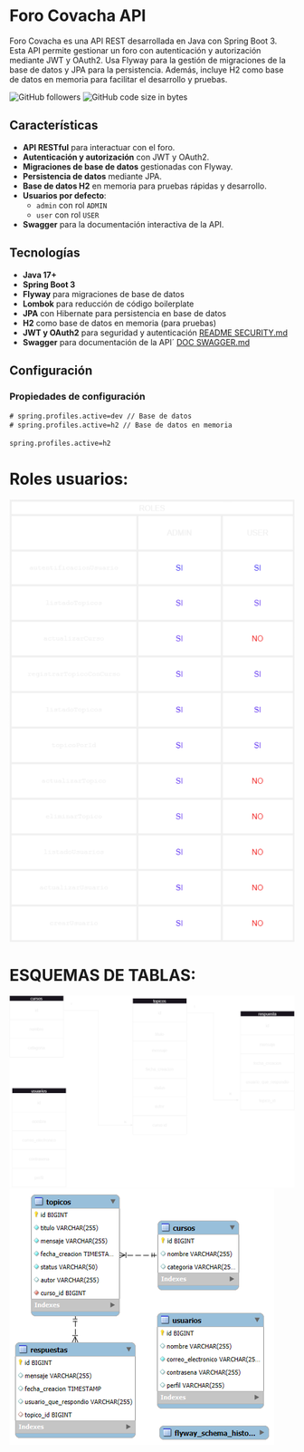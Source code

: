 # Foro Covacha API

Foro Covacha es una API REST desarrollada en Java con Spring Boot 3. Esta API permite gestionar un foro con autenticación y autorización mediante JWT y OAuth2. Usa Flyway para la gestión de migraciones de la base de datos y JPA para la persistencia. Además, incluye H2 como base de datos en memoria para facilitar el desarrollo y pruebas.

![GitHub followers](https://img.shields.io/github/followers/heaa84)
![GitHub code size in bytes](https://img.shields.io/github/languages/code-size/heaa84/foro-covacha)


## Características

- **API RESTful** para interactuar con el foro.
- **Autenticación y autorización** con JWT y OAuth2.
- **Migraciones de base de datos** gestionadas con Flyway.
- **Persistencia de datos** mediante JPA.
- **Base de datos H2** en memoria para pruebas rápidas y desarrollo.
- **Usuarios por defecto**:
    - `admin` con rol `ADMIN`
    - `user` con rol `USER`
- **Swagger** para la documentación interactiva de la API.

## Tecnologías

- **Java 17+**
- **Spring Boot 3**
- **Flyway** para migraciones de base de datos
- **Lombok** para reducción de código boilerplate
- **JPA** con Hibernate para persistencia en base de datos
- **H2** como base de datos en memoria (para pruebas)
- **JWT y OAuth2** para seguridad y autenticación [README SECURITY.md](README%20SECURITY.md)
- **Swagger** para documentación de la API´ [DOC SWAGGER.md](DOC%20SWAGGER.md)

## Configuración

### Propiedades de configuración

```properties
# spring.profiles.active=dev // Base de datos
# spring.profiles.active=h2 // Base de datos en memoria

spring.profiles.active=h2
```
# Roles usuarios: 
![Roles Usuarios.png](src%2Fmain%2Fresources%2Fimg%2FRoles%20Usuarios.png)

# ESQUEMAS DE TABLAS:
![tablas.png](src%2Fmain%2Fresources%2Fimg%2Ftablas.png)
![vista_tablas_qsl.png](src%2Fmain%2Fresources%2Fimg%2Fvista_tablas_qsl.png)